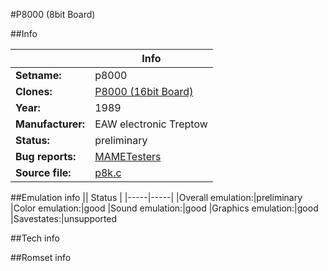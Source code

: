 #P8000 (8bit Board)

##Info

||Info|
|-----|-----|
|**Setname:**|p8000
|**Clones:**|[P8000 (16bit Board)](p8000_16.md)
|**Year:**|1989
|**Manufacturer:**|EAW electronic Treptow
|**Status:**|preliminary
|**Bug reports:**|[MAMETesters](http://mametesters.org/view_all_set.php?type=1&temporary=y&search=p8k.c)
|**Source file:**|[p8k.c](https://github.com/mamedev/mame/blob/master/src/mess/drivers/p8k.c)

##Emulation info
|| Status |
|-----|-----|
|Overall emulation:|preliminary
|Color emulation:|good
|Sound emulation:|good
|Graphics emulation:|good
|Savestates:|unsupported

##Tech info

##Romset info

<!--- START OF EDITED COMMENT DO NOT TOUCH TEXT ABOVE-->
